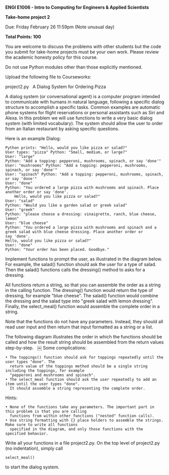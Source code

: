 **ENGI E1006 - Intro to Computing for Engineers & Applied Scientists**

**Take-home project 2**

Due: Friday February 26 11:59pm (Note unusual day)

**Total Points: 100**

You are welcome to discuss the problems with other students but the code you submit for take-home
projects must be your own work. Please review the academic honesty policy for this course.

Do not use Python modules other than those explicitly mentioned. 

Upload the following file to Courseworks:

project2.py
 
A Dialog System for Ordering Pizza

A dialog system (or conversational agent) is a computer program intended to communicate with humans
in natural language, following a specific dialog structure to accomplish a specific tasks. Common examples
are automatic phone systems for flight reservations or personal assistants such as Siri and Alexa. In this
problem we will use functions to write a very basic dialog system (with limited vocabulary). The system
should allow the user to order from an Italian restaurant by asking specific questions. 

Here is an example Dialog: 

	Python prints: "Hello, would you like pizza or salad?"
	User types: "pizza" Python: "Small, medium, or large?"
	User: "large"
	Python: "Add a topping: pepperoni, mushrooms, spinach, or say 'done'"
	User: "mushrooms" Python: "Add a topping: pepperoni, mushrooms, spinach, or say 'done'"
	User: "spinach" Python: "Add a topping: pepperoni, mushrooms, spinach, or say 'done'"
	User: "done"
	Python: "You ordered a large pizza with mushrooms and spinach. Place another order or say 'done'.
     	Hello, would you like pizza or salad?"
	User: "salad"
	Python: "Would you like a garden salad or greek salad"
	User: "greek"
	Python: "please choose a dressing: vinaigrette, ranch, blue cheese, lemon"
	User: "blue cheese"
	Python: "You ordered a large pizza with mushrooms and spinach and a greek salad with blue cheese dressing. Place another order or say 'done'.               
	Hello, would you like pizza or salad?"
	User: "done"
	Python: "Your order has been placed. Goodbye."

Implement functions to prompt the user, as illustrated in the diagram below. For example, the salad()
function should ask the user for a type of salad. Then the salad() functions calls the dressing()
method to asks for a dressing.

All functions return a string, so that you can assemble the order as a string in the calling function.
The dressing() function would return the type of dressing, for example "blue cheese". The salad()
function would combine the dressing and the salad type into "greek salad with lemon dressing". Finally,
the select_meal() function would assemble the complete order in a string.

Note that the functions do not have any parameters. Instead, they should all read user input and then return that input formatted as a string or a list.

The following diagram illustrates the order in which the functions should be called and how the 
result string should be assembled from the return values step-by-step.
  ￼
Some complications:

	• The toppings() function should ask for toppings repeatedly until the user types "done". The
	  return value of the toppings method should be a single string including the toppings, for example
	  "pepperoni and mushrooms and spinach".
	• The select_meal function should ask the user repeatedly to add an item until the user types "done".
	  It should assemble a string representing the complete order.  

Hints:

	• None of the functions take any parameters. The important part in this problem is that you are calling
	  functions from within other functions ("nested" function calls).
	• Use string formatting with {} place holders to assemble the strings. Make sure to write all functions
	  specified in the diagram, and only those functions with the specified behavior. 

Write all your functions in a file project2.py. On the top level of project2.py (no indentation), simply call

	select_meal()
 
to start the dialog system.
